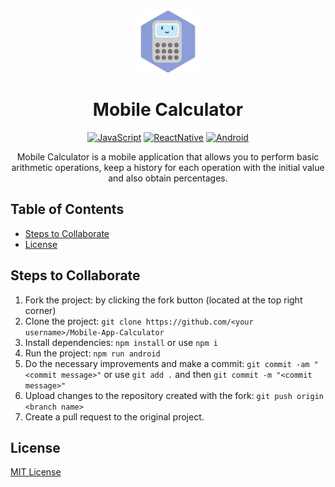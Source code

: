 <div align="center">
    <img alt="Mobile Calculator Icon" src="./android/app/src/main/res/mipmap-xxxhdpi/ic_launcher.png" width="100">
  <h1>Mobile Calculator</h1>
</div>

<div align="center">

[![JavaScript](https://img.shields.io/badge/-JavaScript-gray?style=flat&logo=javascript)](https://www.javascript.com/)
[![ReactNative](https://img.shields.io/badge/-React%20Native-gray?style=flat&logo=react)](https://reactnative.dev/)
[![Android](https://img.shields.io/badge/-Android-gray?style=flat&logo=android)](https://www.android.com/)

  <p align="center">
    Mobile Calculator is a mobile application that allows you to perform basic arithmetic operations, keep a history for each operation with the initial value and also obtain percentages.
  </p>
</div>

## Table of Contents

- [Steps to Collaborate](#steps-to-collaborate)
- [License](#license)

## Steps to Collaborate

1. Fork the project: by clicking the fork button (located at the top right corner)
2. Clone the project: `git clone https://github.com/<your username>/Mobile-App-Calculator`
3. Install dependencies: `npm install` or use `npm i`
4. Run the project: `npm run android`
5. Do the necessary improvements and make a commit: `git commit -am "<commit message>"` or use `git add .` and then `git commit -m "<commit message>"`
6. Upload changes to the repository created with the fork: `git push origin <branch name>`
7. Create a pull request to the original project.

## License

[MIT License](https://github.com/Ulzahk/Mobile-App-Calculator/blob/dev/LICENSE)
